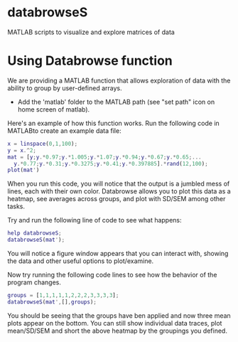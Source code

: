 # databrowseS
MATLAB scripts to visualize and explore matrices of data

# Using Databrowse function
We are providing a MATLAB function that allows exploration of data with the ability to group by user-defined arrays.

* Add the 'matlab' folder to the MATLAB path (see "set path" icon on home screen of matlab).

Here's an example of how this function works.  Run the following code in MATLABto create an example data file:

```matlab
x = linspace(0,1,100);
y = x.^2;
mat = [y;y.*0.97;y.*1.005;y.*1.07;y.*0.94;y.*0.67;y.*0.65;...
  y.*0.77;y.*0.31;y.*0.3275;y.*0.41;y.*0.397885].*rand(12,100);
plot(mat')
```

When you run this code, you will notice that the output is a jumbled mess of lines, each with their own color.  Databrowse allows you to plot this data as a heatmap, see averages across groups, and plot with SD/SEM among other tasks.

Try and run the following line of code to see what happens:

```matlab
help databrowseS;
databrowseS(mat');
```

You will notice a figure window appears that you can interact with, showing the data and other useful options to plot/examine.

Now try running the following code lines to see how the behavior of the program changes.

```matlab
groups = [1,1,1,1,1,2,2,2,3,3,3,3];
databrowseS(mat',[],groups);
```

You should be seeing that the groups have ben applied and now three mean plots appear on the bottom.  You can still show individual data traces, plot mean/SD/SEM and short the above heatmap by the groupings you defined.
